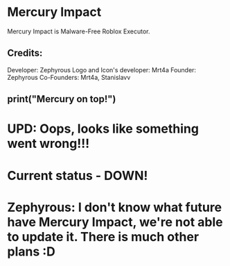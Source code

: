 # Mercury Impact
Mercury Impact is Malware-Free Roblox Executor.

## Credits:
Developer: Zephyrous
Logo and Icon's developer: Mrt4a
Founder: Zephyrous
Co-Founders: Mrt4a, Stanislavv

## print("Mercury on top!")

# UPD: Oops, looks like something went wrong!!!
# Current status - DOWN!
# Zephyrous: I don't know what future have Mercury Impact, we're not able to update it. There is much other plans :D
